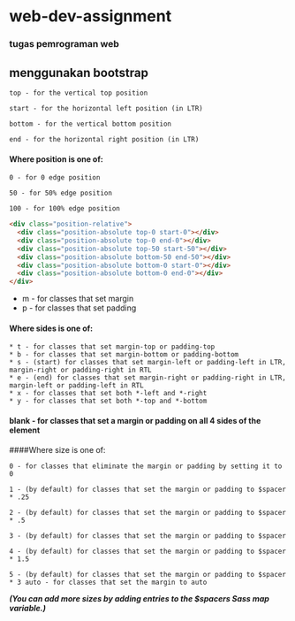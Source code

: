 # web-dev-assignment

### tugas pemrograman web

## menggunakan bootstrap

    top - for the vertical top position

    start - for the horizontal left position (in LTR)
    
    bottom - for the vertical bottom position

    end - for the horizontal right position (in LTR)

#### Where position is one of:

    0 - for 0 edge position

    50 - for 50% edge position

    100 - for 100% edge position


```html
<div class="position-relative">
  <div class="position-absolute top-0 start-0"></div>
  <div class="position-absolute top-0 end-0"></div>
  <div class="position-absolute top-50 start-50"></div>
  <div class="position-absolute bottom-50 end-50"></div>
  <div class="position-absolute bottom-0 start-0"></div>
  <div class="position-absolute bottom-0 end-0"></div>
</div>
```


* m - for classes that set margin
* p - for classes that set padding

#### Where sides is one of:

    * t - for classes that set margin-top or padding-top
    * b - for classes that set margin-bottom or padding-bottom
    * s - (start) for classes that set margin-left or padding-left in LTR, margin-right or padding-right in RTL
    * e - (end) for classes that set margin-right or padding-right in LTR, margin-left or padding-left in RTL
    * x - for classes that set both *-left and *-right
    * y - for classes that set both *-top and *-bottom


#### blank - for classes that set a margin or padding on all 4 sides of the element 
####Where size is one of:

    0 - for classes that eliminate the margin or padding by setting it to 0

    1 - (by default) for classes that set the margin or padding to $spacer * .25

    2 - (by default) for classes that set the margin or padding to $spacer * .5

    3 - (by default) for classes that set the margin or padding to $spacer

    4 - (by default) for classes that set the margin or padding to $spacer * 1.5

    5 - (by default) for classes that set the margin or padding to $spacer * 3 auto - for classes that set the margin to auto
   ***(You can add more sizes by adding entries to the $spacers Sass map variable.)***
